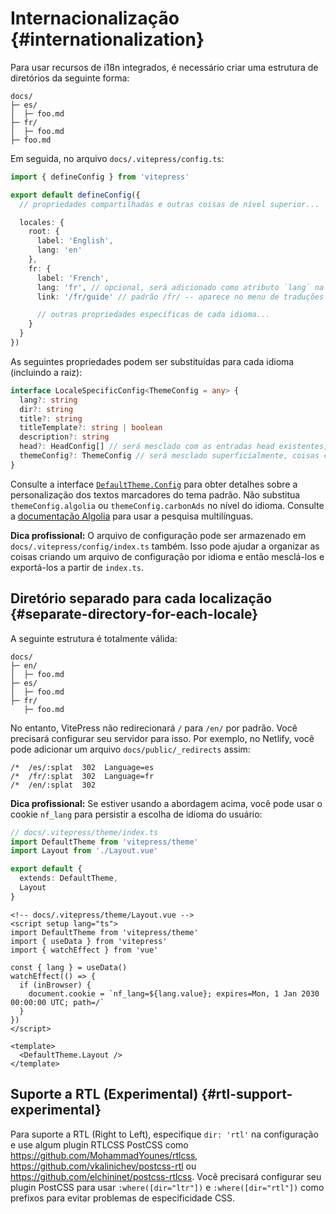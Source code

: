 # Internacionalização {#internationalization}

Para usar recursos de i18n integrados, é necessário criar uma estrutura de diretórios da seguinte forma:

```
docs/
├─ es/
│  ├─ foo.md
├─ fr/
│  ├─ foo.md
├─ foo.md
```

Em seguida, no arquivo `docs/.vitepress/config.ts`:

```ts
import { defineConfig } from 'vitepress'

export default defineConfig({
  // propriedades compartilhadas e outras coisas de nível superior...

  locales: {
    root: {
      label: 'English',
      lang: 'en'
    },
    fr: {
      label: 'French',
      lang: 'fr', // opcional, será adicionado como atributo `lang` na tag `html`
      link: '/fr/guide' // padrão /fr/ -- aparece no menu de traduções da barra de navegação, pode ser externo

      // outras propriedades específicas de cada idioma...
    }
  }
})
```

As seguintes propriedades podem ser substituídas para cada idioma (incluindo a raiz):

```ts
interface LocaleSpecificConfig<ThemeConfig = any> {
  lang?: string
  dir?: string
  title?: string
  titleTemplate?: string | boolean
  description?: string
  head?: HeadConfig[] // será mesclado com as entradas head existentes, as metatags duplicadas são removidas automaticamente
  themeConfig?: ThemeConfig // será mesclado superficialmente, coisas comuns podem ser colocadas na entrada de n[ivel superior de themeConfig
}
```

Consulte a interface [`DefaultTheme.Config`](https://github.com/vuejs/vitepress/blob/main/types/default-theme.d.ts) para obter detalhes sobre a personalização dos textos marcadores do tema padrão. Não substitua `themeConfig.algolia` ou `themeConfig.carbonAds` no nível do idioma. Consulte a [documentação Algolia](../reference/default-theme-search#i18n) para usar a pesquisa multilínguas.

**Dica profissional:** O arquivo de configuração pode ser armazenado em `docs/.vitepress/config/index.ts` também. Isso pode ajudar a organizar as coisas criando um arquivo de configuração por idioma e então mesclá-los e exportá-los a partir de `index.ts`.

## Diretório separado para cada localização {#separate-directory-for-each-locale}

A seguinte estrutura é totalmente válida:

```
docs/
├─ en/
│  ├─ foo.md
├─ es/
│  ├─ foo.md
├─ fr/
   ├─ foo.md
```

No entanto, VitePress não redirecionará `/` para `/en/` por padrão. Você precisará configurar seu servidor para isso. Por exemplo, no Netlify, você pode adicionar um arquivo `docs/public/_redirects` assim:

```
/*  /es/:splat  302  Language=es
/*  /fr/:splat  302  Language=fr
/*  /en/:splat  302
```

**Dica profissional:** Se estiver usando a abordagem acima, você pode usar o cookie `nf_lang` para persistir a escolha de idioma do usuário:

```ts
// docs/.vitepress/theme/index.ts
import DefaultTheme from 'vitepress/theme'
import Layout from './Layout.vue'

export default {
  extends: DefaultTheme,
  Layout
}
```

```vue
<!-- docs/.vitepress/theme/Layout.vue -->
<script setup lang="ts">
import DefaultTheme from 'vitepress/theme'
import { useData } from 'vitepress'
import { watchEffect } from 'vue'

const { lang } = useData()
watchEffect(() => {
  if (inBrowser) {
    document.cookie = `nf_lang=${lang.value}; expires=Mon, 1 Jan 2030 00:00:00 UTC; path=/`
  }
})
</script>

<template>
  <DefaultTheme.Layout />
</template>
```

## Suporte a RTL (Experimental) {#rtl-support-experimental}

Para suporte a RTL (Right to Left), especifique `dir: 'rtl'` na configuração e use algum plugin RTLCSS PostCSS como <https://github.com/MohammadYounes/rtlcss>, <https://github.com/vkalinichev/postcss-rtl> ou <https://github.com/elchininet/postcss-rtlcss>. Você precisará configurar seu plugin PostCSS para usar `:where([dir="ltr"])` e `:where([dir="rtl"])` como prefixos para evitar problemas de especificidade CSS.